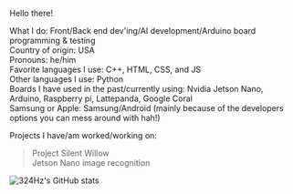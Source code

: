 Hello there!

What I do: Front/Back end dev'ing/AI development/Arduino board programming & testing <br>
Country of origin: USA <br>
Pronouns: he/him <br>
Favorite languages I use: C++, HTML, CSS, and JS <br>
Other languages I use: Python <br>
Boards I have used in the past/currently using: Nvidia Jetson Nano, Arduino, Raspberry pi, Lattepanda, Google Coral <br>
Samsung or Apple: Samsung/Android (mainly because of the developers options you can mess around with hah!) <br>

Projects I have/am worked/working on:
> Project Silent Willow <br>
> Jetson Nano image recognition


![324Hz's GitHub stats](https://github-readme-stats.vercel.app/api?username=win21H2&show_icons=true&theme=city_lights)
